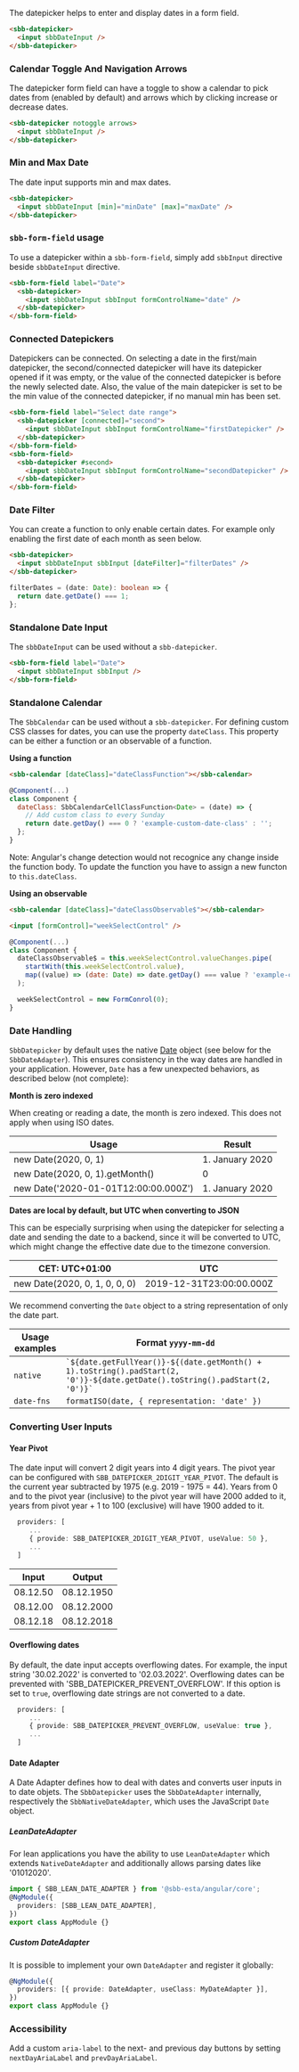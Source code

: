 The datepicker helps to enter and display dates in a form field.

```html
<sbb-datepicker>
  <input sbbDateInput />
</sbb-datepicker>
```

### Calendar Toggle And Navigation Arrows

The datepicker form field can have a toggle to show a calendar to pick dates from (enabled by default)
and arrows which by clicking increase or decrease dates.

```html
<sbb-datepicker notoggle arrows>
  <input sbbDateInput />
</sbb-datepicker>
```

### Min and Max Date

The date input supports min and max dates.

```html
<sbb-datepicker>
  <input sbbDateInput [min]="minDate" [max]="maxDate" />
</sbb-datepicker>
```

### `sbb-form-field` usage

To use a datepicker within a `sbb-form-field`, simply add `sbbInput` directive beside `sbbDateInput` directive.

```html
<sbb-form-field label="Date">
  <sbb-datepicker>
    <input sbbDateInput sbbInput formControlName="date" />
  </sbb-datepicker>
</sbb-form-field>
```

### Connected Datepickers

Datepickers can be connected. On selecting a date in the first/main datepicker, the second/connected
datepicker will have its datepicker opened if it was empty, or the value of the connected datepicker is before the
newly selected date. Also, the value of the main datepicker is set to be the min value of the connected datepicker, if no
manual min has been set.

```html
<sbb-form-field label="Select date range">
  <sbb-datepicker [connected]="second">
    <input sbbDateInput sbbInput formControlName="firstDatepicker" />
  </sbb-datepicker>
</sbb-form-field>
<sbb-form-field>
  <sbb-datepicker #second>
    <input sbbDateInput sbbInput formControlName="secondDatepicker" />
  </sbb-datepicker>
</sbb-form-field>
```

### Date Filter

You can create a function to only enable certain dates. For example only enabling the first date
of each month as seen below.

```html
<sbb-datepicker>
  <input sbbDateInput sbbInput [dateFilter]="filterDates" />
</sbb-datepicker>
```

```ts
filterDates = (date: Date): boolean => {
  return date.getDate() === 1;
};
```

### Standalone Date Input

The `sbbDateInput` can be used without a `sbb-datepicker`.

```html
<sbb-form-field label="Date">
  <input sbbDateInput sbbInput />
</sbb-form-field>
```

### Standalone Calendar

The `SbbCalendar` can be used without a `sbb-datepicker`.
For defining custom CSS classes for dates, you can use the property `dateClass`.
This property can be either a function or an observable of a function.

**Using a function**

```html
<sbb-calendar [dateClass]="dateClassFunction"></sbb-calendar>
```

```js
@Component(...)
class Component {
  dateClass: SbbCalendarCellClassFunction<Date> = (date) => {
    // Add custom class to every Sunday
    return date.getDay() === 0 ? 'example-custom-date-class' : '';
  };
}
```

Note: Angular's change detection would not recognice any change inside the function body.
To update the function you have to assign a new functon to `this.dateClass`.

**Using an observable**

```html
<sbb-calendar [dateClass]="dateClassObservable$"></sbb-calendar>

<input [formControl]="weekSelectControl" />
```

```js
@Component(...)
class Component {
  dateClassObservable$ = this.weekSelectControl.valueChanges.pipe(
    startWith(this.weekSelectControl.value),
    map((value) => (date: Date) => date.getDay() === value ? 'example-custom-date-class' : '')
  );

  weekSelectControl = new FormConrol(0);
}
```

### Date Handling

`SbbDatepicker` by default uses the native [Date](https://developer.mozilla.org/en-US/docs/Web/JavaScript/Reference/Global_Objects/Date)
object (see below for the `SbbDateAdapter`). This ensures consistency in the way dates are
handled in your application. However, `Date` has a few unexpected behaviors, as described
below (not complete):

**Month is zero indexed**

When creating or reading a date, the month is zero indexed. This does not apply when using
ISO dates.

| Usage                                | Result          |
| ------------------------------------ | --------------- |
| new Date(2020, 0, 1)                 | 1. January 2020 |
| new Date(2020, 0, 1).getMonth()      | 0               |
| new Date('2020-01-01T12:00:00.000Z') | 1. January 2020 |

**Dates are local by default, but UTC when converting to JSON**

This can be especially surprising when using the datepicker for selecting a date and sending
the date to a backend, since it will be converted to UTC, which might change the effective date
due to the timezone conversion.

| CET: UTC+01:00                | UTC                      |
| ----------------------------- | ------------------------ |
| new Date(2020, 0, 1, 0, 0, 0) | 2019-12-31T23:00:00.000Z |

We recommend converting the `Date` object to a string representation of only the date part.

| Usage examples | Format `yyyy-mm-dd`                                                                                                              |
| -------------- | -------------------------------------------------------------------------------------------------------------------------------- |
| `native`       | `` `${date.getFullYear()}-${(date.getMonth() + 1).toString().padStart(2, '0')}-${date.getDate().toString().padStart(2, '0')}` `` |
| `date-fns`     | `formatISO(date, { representation: 'date' })`                                                                                    |

### Converting User Inputs

#### Year Pivot

The date input will convert 2 digit years into 4 digit years. The pivot year can be configured
with `SBB_DATEPICKER_2DIGIT_YEAR_PIVOT`. The default is the current year subtracted by 1975
(e.g. 2019 - 1975 = 44). Years from 0 and to the pivot year (inclusive) to the pivot year will
have 2000 added to it, years from pivot year + 1 to 100 (exclusive) will have 1900 added to it.

```typescript
  providers: [
     ...
     { provide: SBB_DATEPICKER_2DIGIT_YEAR_PIVOT, useValue: 50 },
     ...
  ]
```

| Input    | Output     |
| -------- | ---------- |
| 08.12.50 | 08.12.1950 |
| 08.12.00 | 08.12.2000 |
| 08.12.18 | 08.12.2018 |

#### Overflowing dates

By default, the date input accepts overflowing dates. For example, the input string '30.02.2022'
is converted to '02.03.2022'. Overflowing dates can be prevented with 'SBB_DATEPICKER_PREVENT_OVERFLOW'.
If this option is set to `true`, overflowing date strings are not converted to a date.

```typescript
  providers: [
     ...
     { provide: SBB_DATEPICKER_PREVENT_OVERFLOW, useValue: true },
     ...
  ]
```

#### Date Adapter

A Date Adapter defines how to deal with dates and converts user inputs in to date objets.
The `SbbDatepicker` uses the `SbbDateAdapter` internally, respectively the `SbbNativeDateAdapter`,
which uses the JavaScript `Date` object.

##### LeanDateAdapter

For lean applications you have the ability to use `LeanDateAdapter` which extends `NativeDateAdapter`
and additionally allows parsing dates like '01012020'.

```ts
import { SBB_LEAN_DATE_ADAPTER } from '@sbb-esta/angular/core';
@NgModule({
  providers: [SBB_LEAN_DATE_ADAPTER],
})
export class AppModule {}
```

##### Custom DateAdapter

It is possible to implement your own `DateAdapter` and register it globally:

```ts
@NgModule({
  providers: [{ provide: DateAdapter, useClass: MyDateAdapter }],
})
export class AppModule {}
```

### Accessibility

Add a custom `aria-label` to the next- and previous day buttons by setting `nextDayAriaLabel` and `prevDayAriaLabel`.
